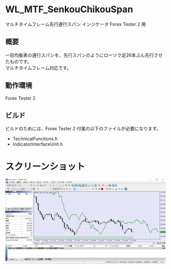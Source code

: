 ﻿# WL_MTF_SenkouChikouSpan
マルチタイムフレーム先行遅行スパン インジケータ
Forex Tester 2 用

## 概要
一目均衡表の遅行スパンを、先行スパンのようにローソク足26本ぶん先行させたものです。  
マルチタイムフレーム対応です。

## 動作環境
Forex Tester 2 

## ビルド
ビルドのためには、Forex Tester 2 付属の以下のファイルが必要になります。

* TechnicalFunctions.h
* IndicatorInterfaceUnit.h


# スクリーンショット
![screenshot](Screenshot.png) 